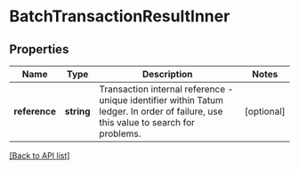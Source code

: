 # BatchTransactionResultInner

## Properties

Name | Type | Description | Notes
------------ | ------------- | ------------- | -------------
**reference** | **string** | Transaction internal reference - unique identifier within Tatum ledger. In order of failure, use this value to search for problems. | [optional]

[[Back to API list]](../../README.md#api-endpoints)
